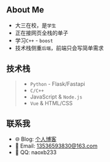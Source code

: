 ##  About Me
- 大三在校，是`学生`
- 正在接网页全栈的单子
- 学习`C++` - `boost`
- 技术栈侧重`后端`，前端只会写简单需求

## 技术栈

> - `Python` - Flask/Fastapi
> - `C/C++`
> - JavaScript & `Node.js`
> - `Vue` & HTML/CSS

## 联系我
- 🌐 Blog:  [个人博客](https://blog.hgyjllk.top)
- 📧 Email: [13536593830@163.com](mailto:13536593830@163.com)
- 🐧 QQ: naoxb233
